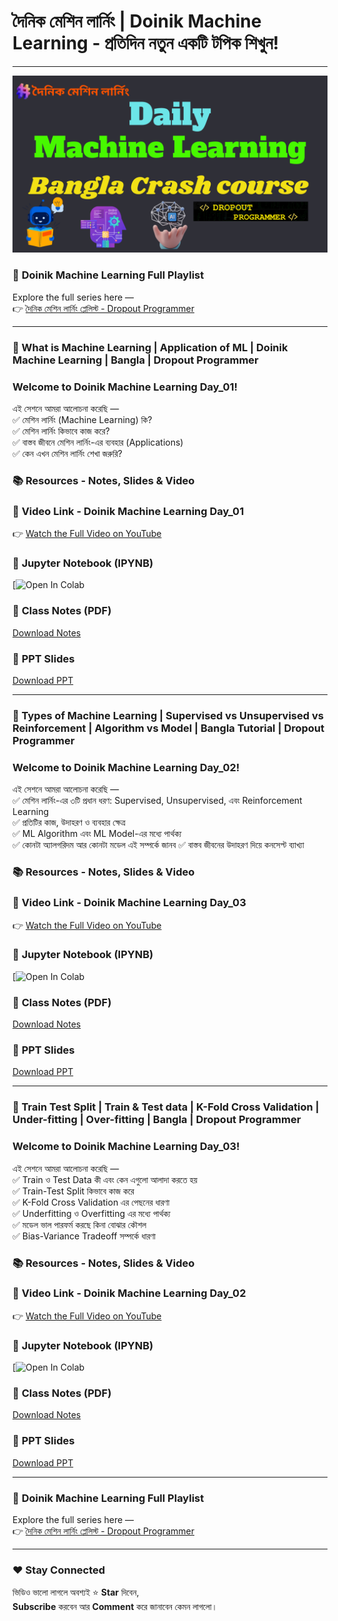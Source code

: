 # দৈনিক মেশিন লার্নিং | Doinik Machine Learning - প্রতিদিন নতুন একটি টপিক শিখুন!

---

<p align="center">
  <img src="https://github.com/mdmahamudmredha/Doinik-Machine-Learning/blob/main/ML%20Playlist.png" width="1000"/>
</p>

### 🔗 **Doinik Machine Learning Full Playlist**
Explore the full series here —  
👉 [দৈনিক মেশিন লার্নিং প্লেলিস্ট - Dropout Programmer](https://www.youtube.com/playlist?list=PLGvQDTPXnnfrfyBvSemI5sC8WVW0yfvw0)

---

### 🤖 What is Machine Learning | Application of ML | Doinik Machine Learning | Bangla | Dropout Programmer

### Welcome to **Doinik Machine Learning Day_01**!  
এই সেশনে আমরা আলোচনা করেছি —  
✅ মেশিন লার্নিং (Machine Learning) কি?  
✅ মেশিন লার্নিং কিভাবে কাজ করে?   
✅ বাস্তব জীবনে মেশিন লার্নিং-এর ব্যবহার (Applications)  
✅ কেন এখন মেশিন লার্নিং শেখা জরুরি?


### 📚 Resources - Notes, Slides & Video

### 🎥 **Video Link - Doinik Machine Learning Day_01**
👉 [Watch the Full Video on YouTube](https://youtu.be/bAvZpivAqaE)

### 📓 **Jupyter Notebook (IPYNB)**
[![Open In Colab]()

### 📝 **Class Notes (PDF)**
[Download Notes](https://github.com/mdmahamudmredha/Doinik-Machine-Learning/blob/main/Day%20-%2001/image.png)

### 📑 **PPT Slides**
[Download PPT](https://github.com/mdmahamudmredha/Doinik-Machine-Learning/blob/main/Day%20-%2001/image.png)

---

### 🤖 Types of Machine Learning | Supervised vs Unsupervised vs Reinforcement | Algorithm vs Model | Bangla Tutorial | Dropout Programmer

### Welcome to **Doinik Machine Learning Day_02**!  
এই সেশনে আমরা আলোচনা করেছি —  
✅ মেশিন লার্নিং-এর ৩টি প্রধান ধরণ: Supervised, Unsupervised, এবং Reinforcement Learning  
✅ প্রতিটির কাজ, উদাহরণ ও ব্যবহার ক্ষেত্র  
✅ ML Algorithm এবং ML Model-এর মধ্যে পার্থক্য  
✅ কোনটা অ্যালগরিদম আর কোনটা মডেল এই সম্পর্কে জানব
✅ বাস্তব জীবনের উদাহরণ দিয়ে কনসেপ্ট ব্যাখ্যা


### 📚 Resources - Notes, Slides & Video

### 🎥 **Video Link - Doinik Machine Learning Day_03**
👉 [Watch the Full Video on YouTube](https://www.youtube.com/watch?v=P6AcxYgzEHI)

### 📓 **Jupyter Notebook (IPYNB)**
[![Open In Colab]()

### 📝 **Class Notes (PDF)**
[Download Notes](https://github.com/mdmahamudmredha/Doinik-Machine-Learning/blob/main/Day%20-%2003/class_notes.pdf)

### 📑 **PPT Slides**
[Download PPT](https://github.com/mdmahamudmredha/Doinik-Machine-Learning/blob/main/Day%20-%2002/Types%20of%20ML%20(1).pptx)

---

### 🤖 Train Test Split | Train & Test data | K-Fold Cross Validation | Under-fitting | Over-fitting | Bangla | Dropout Programmer

### Welcome to **Doinik Machine Learning Day_03**!  
এই সেশনে আমরা আলোচনা করেছি —  
✅ Train ও Test Data কী এবং কেন এগুলো আলাদা করতে হয়  
✅ Train-Test Split কিভাবে কাজ করে  
✅ K-Fold Cross Validation এর পেছনের ধারণা  
✅ Underfitting ও Overfitting এর মধ্যে পার্থক্য  
✅ মডেল ভাল পারফর্ম করছে কিনা বোঝার কৌশল  
✅ Bias-Variance Tradeoff সম্পর্কে ধারণা


### 📚 Resources - Notes, Slides & Video

### 🎥 **Video Link - Doinik Machine Learning Day_02**
👉 [Watch the Full Video on YouTube](https://youtu.be/QqbYcXZahmM)

### 📓 **Jupyter Notebook (IPYNB)**
[![Open In Colab](https://github.com/mdmahamudmredha/Doinik-Machine-Learning/blob/main/Day%20-%2003/train_test_split.ipynb)

### 📝 **Class Notes (PDF)**
[Download Notes]()

### 📑 **PPT Slides**
[Download PPT](https://github.com/mdmahamudmredha/Doinik-Machine-Learning/blob/main/Day%20-%2003/Split%20Dataset.pptx)

---

### 🔗 **Doinik Machine Learning Full Playlist**
Explore the full series here —  
👉 [দৈনিক মেশিন লার্নিং প্লেলিস্ট - Dropout Programmer](https://www.youtube.com/playlist?list=PLGvQDTPXnnfrfyBvSemI5sC8WVW0yfvw0)

---

### ❤️ Stay Connected
ভিডিও ভালো লাগলে অবশ্যই ⭐ **Star** দিবেন,  
**Subscribe** করবেন আর **Comment** করে জানাবেন কেমন লাগলো।
